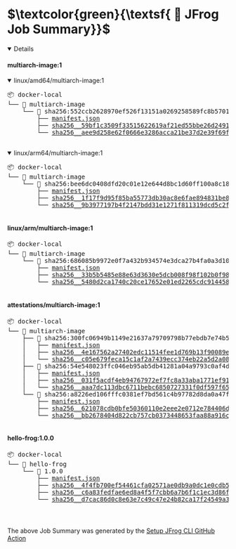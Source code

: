 # $\textcolor{green}{\textsf{ 🐸 JFrog Job Summary}}$


<details open>

#### multiarch-image:1 

<details open>

<summary>  linux/amd64/multiarch-image:1 </summary><p></p> 
 <pre>📦 docker-local
└── 📁 multiarch-image
    └── 📁 sha256:552ccb2628970ef526f13151a0269258589fc8b5701519a9c255c4dd224b9a21
        ├── <a href=https://ecosysjfrog.jfrog.io/ui/repos/tree/General/docker-local/multiarch-image/sha256:552ccb2628970ef526f13151a0269258589fc8b5701519a9c255c4dd224b9a21/manifest.json?clearFilter=true target="_blank">manifest.json</a>
        ├── <a href=https://ecosysjfrog.jfrog.io/ui/repos/tree/General/docker-local/multiarch-image/sha256:552ccb2628970ef526f13151a0269258589fc8b5701519a9c255c4dd224b9a21/sha256__59bf1c3509f33515622619af21ed55bbe26d24913cedbca106468a5fb37a50c3?clearFilter=true target="_blank">sha256__59bf1c3509f33515622619af21ed55bbe26d24913cedbca106468a5fb37a50c3</a>
        └── <a href=https://ecosysjfrog.jfrog.io/ui/repos/tree/General/docker-local/multiarch-image/sha256:552ccb2628970ef526f13151a0269258589fc8b5701519a9c255c4dd224b9a21/sha256__aee9d258e62f0666e3286acca21be37d2e39f69f8dde74454b9f3cd8ef437e4e?clearFilter=true target="_blank">sha256__aee9d258e62f0666e3286acca21be37d2e39f69f8dde74454b9f3cd8ef437e4e</a>

</pre>
</details>

<details open>
 <summary>linux/arm64/multiarch-image:1</summary> 
 <pre>📦 docker-local
└── 📁 multiarch-image
    └── 📁 sha256:bee6dc0408dfd20c01e12e644d8bc1d60ff100a8c180d6c7e85d374c13ae4f92
        ├── <a href=https://ecosysjfrog.jfrog.io/ui/repos/tree/General/docker-local/multiarch-image/sha256:bee6dc0408dfd20c01e12e644d8bc1d60ff100a8c180d6c7e85d374c13ae4f92/manifest.json?clearFilter=true target="_blank">manifest.json</a>
        ├── <a href=https://ecosysjfrog.jfrog.io/ui/repos/tree/General/docker-local/multiarch-image/sha256:bee6dc0408dfd20c01e12e644d8bc1d60ff100a8c180d6c7e85d374c13ae4f92/sha256__1f17f9d95f85ba55773db30ac8e6fae894831be87f5c28f2b58d17f04ef65e93?clearFilter=true target="_blank">sha256__1f17f9d95f85ba55773db30ac8e6fae894831be87f5c28f2b58d17f04ef65e93</a>
        └── <a href=https://ecosysjfrog.jfrog.io/ui/repos/tree/General/docker-local/multiarch-image/sha256:bee6dc0408dfd20c01e12e644d8bc1d60ff100a8c180d6c7e85d374c13ae4f92/sha256__9b3977197b4f2147bdd31e1271f811319dcd5c2fc595f14e81f5351ab6275b99?clearFilter=true target="_blank">sha256__9b3977197b4f2147bdd31e1271f811319dcd5c2fc595f14e81f5351ab6275b99</a>

</pre>
</details>

 #### linux/arm/multiarch-image:1 


 <pre>📦 docker-local
└── 📁 multiarch-image
    └── 📁 sha256:686085b9972e0f7a432b934574e3dca27b4fa0a3d10d0ae7099010160db6d338
        ├── <a href=https://ecosysjfrog.jfrog.io/ui/repos/tree/General/docker-local/multiarch-image/sha256:686085b9972e0f7a432b934574e3dca27b4fa0a3d10d0ae7099010160db6d338/manifest.json?clearFilter=true target="_blank">manifest.json</a>
        ├── <a href=https://ecosysjfrog.jfrog.io/ui/repos/tree/General/docker-local/multiarch-image/sha256:686085b9972e0f7a432b934574e3dca27b4fa0a3d10d0ae7099010160db6d338/sha256__33b5b5485e88e63d3630e5dcb008f98f102b0f980a9daa31bd976efdec7a8e4c?clearFilter=true target="_blank">sha256__33b5b5485e88e63d3630e5dcb008f98f102b0f980a9daa31bd976efdec7a8e4c</a>
        └── <a href=https://ecosysjfrog.jfrog.io/ui/repos/tree/General/docker-local/multiarch-image/sha256:686085b9972e0f7a432b934574e3dca27b4fa0a3d10d0ae7099010160db6d338/sha256__5480d2ca1740c20ce17652e01ed2265cdc914458acd41256a2b1ccff28f2762c?clearFilter=true target="_blank">sha256__5480d2ca1740c20ce17652e01ed2265cdc914458acd41256a2b1ccff28f2762c</a>

</pre>
 #### attestations/multiarch-image:1 


 <pre>📦 docker-local
└── 📁 multiarch-image
    ├── 📁 sha256:300fc06949b1149e21637a79709798b77ebdb7e74b52cc4a253dc4722b0b4ba5
    │   ├── <a href=https://ecosysjfrog.jfrog.io/ui/repos/tree/General/docker-local/multiarch-image/sha256:300fc06949b1149e21637a79709798b77ebdb7e74b52cc4a253dc4722b0b4ba5/manifest.json?clearFilter=true target="_blank">manifest.json</a>
    │   ├── <a href=https://ecosysjfrog.jfrog.io/ui/repos/tree/General/docker-local/multiarch-image/sha256:300fc06949b1149e21637a79709798b77ebdb7e74b52cc4a253dc4722b0b4ba5/sha256__4e167562a27402edc11514fee1d769b13f90089e8203a851c553cf37121fcadf?clearFilter=true target="_blank">sha256__4e167562a27402edc11514fee1d769b13f90089e8203a851c553cf37121fcadf</a>
    │   └── <a href=https://ecosysjfrog.jfrog.io/ui/repos/tree/General/docker-local/multiarch-image/sha256:300fc06949b1149e21637a79709798b77ebdb7e74b52cc4a253dc4722b0b4ba5/sha256__c05e679feca15c1af2a7439ecc374eb22a5d2a08675c2e3eb88d6112c715d1d1?clearFilter=true target="_blank">sha256__c05e679feca15c1af2a7439ecc374eb22a5d2a08675c2e3eb88d6112c715d1d1</a>
    ├── 📁 sha256:54e548023ffc046eb95ab5db41281a04a9793c0af4d34cdb419177762e2e3dce
    │   ├── <a href=https://ecosysjfrog.jfrog.io/ui/repos/tree/General/docker-local/multiarch-image/sha256:54e548023ffc046eb95ab5db41281a04a9793c0af4d34cdb419177762e2e3dce/manifest.json?clearFilter=true target="_blank">manifest.json</a>
    │   ├── <a href=https://ecosysjfrog.jfrog.io/ui/repos/tree/General/docker-local/multiarch-image/sha256:54e548023ffc046eb95ab5db41281a04a9793c0af4d34cdb419177762e2e3dce/sha256__031f5acdf4eb94767972ef7fc8a33aba1771ef919a74311e88bf803323e25f34?clearFilter=true target="_blank">sha256__031f5acdf4eb94767972ef7fc8a33aba1771ef919a74311e88bf803323e25f34</a>
    │   └── <a href=https://ecosysjfrog.jfrog.io/ui/repos/tree/General/docker-local/multiarch-image/sha256:54e548023ffc046eb95ab5db41281a04a9793c0af4d34cdb419177762e2e3dce/sha256__aaa7dc113dbc6711bebc6850727331f0df597f6580f747e728986aaeb50d1f56?clearFilter=true target="_blank">sha256__aaa7dc113dbc6711bebc6850727331f0df597f6580f747e728986aaeb50d1f56</a>
    └── 📁 sha256:a8226ed106fffc0381ef7bd561c4b97782d8da0a47f51fbfef307b69199badcb
        ├── <a href=https://ecosysjfrog.jfrog.io/ui/repos/tree/General/docker-local/multiarch-image/sha256:a8226ed106fffc0381ef7bd561c4b97782d8da0a47f51fbfef307b69199badcb/manifest.json?clearFilter=true target="_blank">manifest.json</a>
        ├── <a href=https://ecosysjfrog.jfrog.io/ui/repos/tree/General/docker-local/multiarch-image/sha256:a8226ed106fffc0381ef7bd561c4b97782d8da0a47f51fbfef307b69199badcb/sha256__621078cdb0bfe50360110e2eee2e0712e784406d88a2f63173b36195ae4529c3?clearFilter=true target="_blank">sha256__621078cdb0bfe50360110e2eee2e0712e784406d88a2f63173b36195ae4529c3</a>
        └── <a href=https://ecosysjfrog.jfrog.io/ui/repos/tree/General/docker-local/multiarch-image/sha256:a8226ed106fffc0381ef7bd561c4b97782d8da0a47f51fbfef307b69199badcb/sha256__bb2678404d822cb757cb0373448653faa88a916cfaf56b273e8e537cd140fc22?clearFilter=true target="_blank">sha256__bb2678404d822cb757cb0373448653faa88a916cfaf56b273e8e537cd140fc22</a>

</pre>
 #### hello-frog:1.0.0 


 <pre>📦 docker-local
└── 📁 hello-frog
    └── 📁 1.0.0
        ├── <a href=https://ecosysjfrog.jfrog.io/ui/repos/tree/General/docker-local/hello-frog/1.0.0/manifest.json?clearFilter=true target="_blank">manifest.json</a>
        ├── <a href=https://ecosysjfrog.jfrog.io/ui/repos/tree/General/docker-local/hello-frog/1.0.0/sha256__4f4fb700ef54461cfa02571ae0db9a0dc1e0cdb5577484a6d75e68dc38e8acc1?clearFilter=true target="_blank">sha256__4f4fb700ef54461cfa02571ae0db9a0dc1e0cdb5577484a6d75e68dc38e8acc1</a>
        ├── <a href=https://ecosysjfrog.jfrog.io/ui/repos/tree/General/docker-local/hello-frog/1.0.0/sha256__c6a83fedfae6ed8a4f5f7cbb6a7b6f1c1ec3d86fea8cb9e5ba2e5e6673fde9f6?clearFilter=true target="_blank">sha256__c6a83fedfae6ed8a4f5f7cbb6a7b6f1c1ec3d86fea8cb9e5ba2e5e6673fde9f6</a>
        └── <a href=https://ecosysjfrog.jfrog.io/ui/repos/tree/General/docker-local/hello-frog/1.0.0/sha256__d7cac86d0c8e63e7c49c47e24b82ca17f24549a34d8cc10c3207c631f3ec347d?clearFilter=true target="_blank">sha256__d7cac86d0c8e63e7c49c47e24b82ca17f24549a34d8cc10c3207c631f3ec347d</a>

</pre> 

</details>




 # 

 The above Job Summary was generated by the <a href="https://github.com/jfrog/setup-jfrog-cli/blob/master/README.md#jfrog-job-summary"> Setup JFrog CLI GitHub Action </a>
